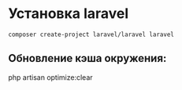 # Установка laravel

```
composer create-project laravel/laravel laravel
```

## Обновление кэша окружения:

php artisan optimize:clear
